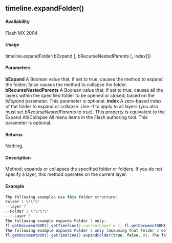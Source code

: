 ## timeline.expandFolder()

#### Availability

Flash MX 2004.

#### Usage

timeline.expandFolder(bExpand \[, bRecurseNestedParents \[, index\]\])

#### Parameters

**bExpand** A Boolean value that, if set to true, causes the method to expand the folder; false causes the method to collapse the folder.
**bRecurseNestedParents** A Boolean value that, if set to true, causes all the layers within the specified folder to be opened or closed, based on the *bExpand* parameter. This parameter is optional.
**index** A zero-based index of the folder to expand or collapse. Use -1 to apply to all layers (you also must set *bRecurseNestedParents* to true). This property is equivalent to the Expand All/Collapse All menu items in the Flash authoring tool. This parameter is optional.

#### Returns

Nothing.

#### Description

Method; expands or collapses the specified folder or folders. If you do not specify a layer, this method operates on the current layer.

#### Example

```javascript
The following examples use this folder structure:
Folder 1 \*\*\*
--layer 7
--Folder 2 \*\*\*\*
----Layer 5
The following example expands Folder 1 only:
fl.getDocumentDOM().getTimeline().currentLayer = 1; fl.getDocumentDOM().getTimeline().expandFolder(true);
The following example expands Folder 1 only (assuming that Folder 2 collapsed when Folder 1 last collapsed; otherwise, Folder 2 appears expanded):
fl.getDocumentDOM().getTimeline().expandFolder(true, false, 0); The following example collapses all folders in the current timeline: fl.getDocumentDOM().getTimeline().expandFolder(false, true, -1);

```